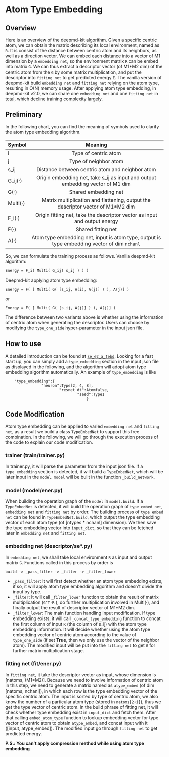 # Atom Type Embedding
## Overview
Here is an overview of the deepmd-kit algorithm. Given a specific centric atom, we can obtain the matrix describing its local environment, named as `R`. It is consist of the distance between centric atom and its neighbors, as well as a direction vector. We can embed each distance into a vector of M1 dimension by a `embedding net`, so the environment matrix `R` can be embed into matrix `G`. We can thus extract a descriptor vector (of M1*M2 dim) of the centric atom from the `G` by some matrix multiplication, and put the descriptor into `fitting net` to get predicted energy `E`. The vanilla version of deepmd-kit build `embedding net` and `fitting net` relying on the atom type, resulting in O(N) memory usage. After applying atom type embedding, in deepmd-kit v2.0, we can share one `embedding net` and one `fitting net` in total, which decline training complexity largely. 

## Preliminary
In the following chart, you can find the meaning of symbols used to clarify the atom type embedding algorithm.

|Symbol| Meaning|
|---| :---:|
|i| Type of centric atom|
|j| Type of neighbor atom|
|s_ij| Distance between centric atom and neighbor atom|
|G_ij(·)| Origin embedding net, take s_ij as input and output embedding vector of M1 dim|
|G(·) | Shared embedding net|
|Multi(·) | Matrix multiplication and flattening, output the descriptor vector of M1*M2 dim|
|F_i(·) | Origin fitting net, take the descriptor vector as input and output energy|
|F(·) | Shared fitting net|
|A(·) | Atom type embedding net, input is atom type, output is type embedding vector of dim `nchanl`|

So, we can formulate the training process as follows.
Vanilla deepmd-kit algorithm:
```
Energy = F_i( Multi( G_ij( s_ij ) ) )
```
Deepmd-kit applying atom type embedding:
```
Energy = F( [ Multi( G( [s_ij, A(i), A(j)] ) ), A(j)] )
```
or 
```
Energy = F( [ Multi( G( [s_ij, A(j)] ) ), A(j)] )
```
The difference between two variants above is whether using the information of centric atom when generating the descriptor. Users can choose by modifying the `type_one_side` hyper-parameter in the input json file.

## How to use
A detailed introduction can be found at [`se_e2_a_tebd`](../train-se-e2-a-tebd.md). Looking for a fast start up, you can simply add a `type_embedding` section in the input json file as displayed in the following, and the algorithm will adopt atom type embedding algorithm automatically.
An example of `type_embedding` is like
```json=
    "type_embedding":{
                "neuron":Type[2, 4, 8],
                        "resnet_dt":Atomfalse,
                                "seed":Type1
                                    }
```


## Code Modification
Atom type embedding can be applied to varied `embedding net` and `fitting net`, as a result we build a class `TypeEmbedNet` to support this free combination. In the following, we will go through the execution process of the code to explain our code modification.

### trainer (train/trainer.py)
In trainer.py, it will parse the parameter from the input json file. If a `type_embedding` section is detected, it will build a `TypeEmbedNet`, which will be later input in the `model`. `model` will be built in the function `_build_network`.
### model (model/ener.py)
When building the operation graph of the `model` in `model.build`. If a `TypeEmbedNet` is detected, it will build the operation graph of `type embed net`, `embedding net` and `fitting net` by order. The building process of `type embed net` can be found in `TypeEmbedNet.build`, which output the type embedding vector of each atom type (of [ntypes * nchanl] dimension). We then save the type embedding vector into `input_dict`, so that they can be fetched later in `embedding net` and `fitting net`.
### embedding net (descriptor/se*.py)
In `embedding net`, we shall take local environment `R` as input and output matrix `G`. Functions called in this process by order is 
```
build -> _pass_filter -> _filter -> _filter_lower 
```
* `_pass_filter`: It will first detect whether an atom type embedding exists, if so, it will apply atom type embedding algorithm and doesn't divide the input by type.
* `_filter`: It will call `_filter_lower` function to obtain the result of matrix multiplication (`G^T·R` ), do further multiplication involved in Multi(·), and finally output the result of descriptor vector of M1*M2 dim.
* `_filter_lower`: The main function handling input modification. If type embedding exists, it will call `_concat_type_embedding` function to concat the first column of input `R` (the column of s_ij) with the atom type embedding information. It will decide whether using the atom type embedding vector of centric atom according to the value of `type_one_side` (if set **True**, then we only use the vector of the neighbor atom). The modified input will be put into the `fitting net` to get `G` for further matrix multiplication stage.

### fitting net (fit/ener.py)
In `fitting net`, it take the descriptor vector as input, whose dimension is [natoms, (M1*M2)]. Because we need to involve information of centric atom in this step, we need to generate a matrix named as `atype_embed` (of dim [natoms, nchanl]), in which each row is the type embedding vector of the specific centric atom. The input is sorted by type of centric atom, we also know the number of a particular atom type (stored in `natoms[2+i]`), thus we get the type vector of centric atom. In the build phrase of fitting net, it will check whether type embedding exist in `input_dict` and fetch them. After that calling `embed_atom_type` function to lookup embedding vector for type vector of centric atom to obtain `atype_embed`, and concat input with it ([input, atype_embed]). The modified input go through `fitting net` to get predicted energy.


**P.S.: You can't apply compression method while using atom type embedding**
